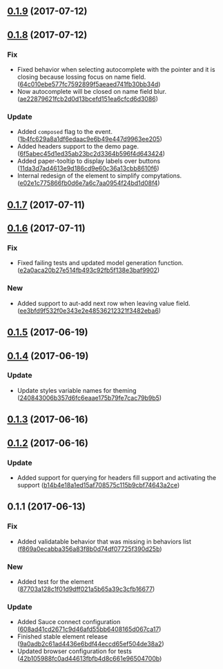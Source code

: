 <a name="0.1.9"></a>
## [0.1.9](https://github.com/advanced-rest-client/headers-form-editor/compare/0.1.8...v0.1.9) (2017-07-12)




<a name="0.1.8"></a>
## [0.1.8](https://github.com/advanced-rest-client/headers-form-editor/compare/0.1.7...v0.1.8) (2017-07-12)


### Fix

* Fixed behavior when selecting autocomplete with the pointer and it is closing because lossing focus on name field. ([64c010ebe577fc7592899f5aeaed741fb30bb34d](https://github.com/advanced-rest-client/headers-form-editor/commit/64c010ebe577fc7592899f5aeaed741fb30bb34d))
* Now autocomplete will be closed on name field blur. ([ae22879621fcb2d0d13bcefd151ea6cfcd6d3086](https://github.com/advanced-rest-client/headers-form-editor/commit/ae22879621fcb2d0d13bcefd151ea6cfcd6d3086))

### Update

* Added `composed` flag to the event. ([1b4fc629a8a1df6edaac9e6b49e447d9963ee205](https://github.com/advanced-rest-client/headers-form-editor/commit/1b4fc629a8a1df6edaac9e6b49e447d9963ee205))
* Added headers support to the demo page. ([6f5abec45d1ed35ab23bc2d3364b596f4d643424](https://github.com/advanced-rest-client/headers-form-editor/commit/6f5abec45d1ed35ab23bc2d3364b596f4d643424))
* Added paper-tooltip to display labels over buttons ([11da3d7ad4613e9d186cd9e60c36a13cbb8610f6](https://github.com/advanced-rest-client/headers-form-editor/commit/11da3d7ad4613e9d186cd9e60c36a13cbb8610f6))
* Internal redesign of the element to simplify compytations. ([e02e1c775866fb0d6e7a6c7aa0954f24bd1d08f4](https://github.com/advanced-rest-client/headers-form-editor/commit/e02e1c775866fb0d6e7a6c7aa0954f24bd1d08f4))



<a name="0.1.7"></a>
## [0.1.7](https://github.com/advanced-rest-client/headers-form-editor/compare/0.1.6...v0.1.7) (2017-07-11)




<a name="0.1.6"></a>
## [0.1.6](https://github.com/advanced-rest-client/headers-form-editor/compare/0.1.5...v0.1.6) (2017-07-11)


### Fix

* Fixed failing tests and updated model generation function. ([e2a0aca20b27e514fb493c92fb5f138e3baf9902](https://github.com/advanced-rest-client/headers-form-editor/commit/e2a0aca20b27e514fb493c92fb5f138e3baf9902))

### New

* Added support to aut-add next row when leaving value field. ([ee3bfd9f532f0e343e2e48536212321f3482eba6](https://github.com/advanced-rest-client/headers-form-editor/commit/ee3bfd9f532f0e343e2e48536212321f3482eba6))



<a name="0.1.5"></a>
## [0.1.5](https://github.com/advanced-rest-client/headers-form-editor/compare/0.1.4...v0.1.5) (2017-06-19)




<a name="0.1.4"></a>
## [0.1.4](https://github.com/advanced-rest-client/headers-form-editor/compare/0.1.3...v0.1.4) (2017-06-19)


### Update

* Update styles variable names for theming ([240843006b357d6fc6eaae175b79fe7cac79b9b5](https://github.com/advanced-rest-client/headers-form-editor/commit/240843006b357d6fc6eaae175b79fe7cac79b9b5))



<a name="0.1.3"></a>
## [0.1.3](https://github.com/advanced-rest-client/headers-form-editor/compare/0.1.2...v0.1.3) (2017-06-16)




<a name="0.1.2"></a>
## [0.1.2](https://github.com/advanced-rest-client/headers-form-editor/compare/0.1.1...v0.1.2) (2017-06-16)


### Update

* Added support for querying for headers fill support and activating the support ([b14b4e18a1ed15af708575c115b9cbf74643a2ce](https://github.com/advanced-rest-client/headers-form-editor/commit/b14b4e18a1ed15af708575c115b9cbf74643a2ce))



<a name="0.1.1"></a>
## 0.1.1 (2017-06-13)


### Fix

* Added validatable behavior that was missing in behaviors list ([f869a0ecabba356a83f8b0d74df07725f390d25b](https://github.com/advanced-rest-client/headers-form-editor/commit/f869a0ecabba356a83f8b0d74df07725f390d25b))

### New

* Added test for the element ([87703a128c1f01d9dff021a5b65a39c3cfb16677](https://github.com/advanced-rest-client/headers-form-editor/commit/87703a128c1f01d9dff021a5b65a39c3cfb16677))

### Update

* Added Sauce connect configuration ([608ad41cd2671c9d46afd55bb6408165d067ca17](https://github.com/advanced-rest-client/headers-form-editor/commit/608ad41cd2671c9d46afd55bb6408165d067ca17))
* Finished stable element release ([9a0adb2c61ad4436e6bdf44eccd65ef504de38a2](https://github.com/advanced-rest-client/headers-form-editor/commit/9a0adb2c61ad4436e6bdf44eccd65ef504de38a2))
* Updated browser configuration for tests ([42b105988fc0ad44613fbfb4d8c661e96504700b](https://github.com/advanced-rest-client/headers-form-editor/commit/42b105988fc0ad44613fbfb4d8c661e96504700b))



